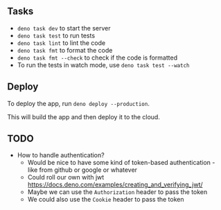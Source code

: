 

## Tasks

- `deno task dev` to start the server
- `deno task test` to run tests
- `deno task lint` to lint the code
- `deno task fmt` to format the code
- `deno task fmt --check` to check if the code is formatted
- To run the tests in watch mode, use `deno task test --watch`

## Deploy

To deploy the app, run `deno deploy --production`.

This will build the app and then deploy it to the cloud.

## TODO

- How to handle authentication?
  - Would be nice to have some kind of token-based authentication - like from github or google or whatever
  - Could roll our own with jwt https://docs.deno.com/examples/creating_and_verifying_jwt/
  - Maybe we can use the `Authorization` header to pass the token
  - We could also use the `Cookie` header to pass the token

